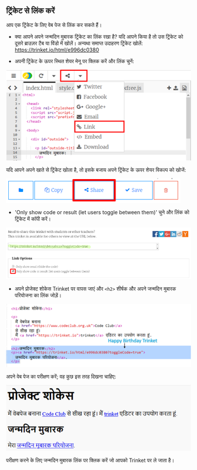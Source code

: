 ## ट्रिंकेट से लिंक करें

आप एक ट्रिंकेट के लिए वेब पेज से लिंक कर सकते हैं।

+ क्या आपने अपने जन्मदिन मुबारक ट्रिंकेट का लिंक रखा है? यदि आपने किया है तो उस ट्रिंकेट को दूसरे ब्राउज़र टैब या विंडो में खोलें। अन्यथा समाप्त उदाहरण ट्रिंकेट खोलें: <https://trinket.io/html/e996dc0380>

+ अपनी ट्रिंकेट के ऊपर स्थित शेयर मेनू पर क्लिक करें और लिंक चुनें:

![screenshot](images/showcase-share1.png)

यदि आपने अपने खाते से ट्रिंकेट खोला है, तो इसके बजाय अपने ट्रिंकेट के ऊपर शेयर विकल्प को खोजें:

![screenshot](images/showcase-share2.png)

+ 'Only show code or result (let users toggle between them)' चुने और लिंक को ट्रिंकेट में कॉपी करें। 

![screenshot](images/showcase-get-link.png)

+ अपने प्रोजेक्ट शोकेस Trinket पर वापस जाएं और `<h2>` शीर्षक और अपने जन्मदिन मुबारक परियोजना का लिंक जोड़ें।

![screenshot](images/showcase-link-trinket.png)

अपने वेब पेज का परीक्षण करें; वह कुछ इस तरह दिखना चाहिए:

![screenshot](images/showcase-link-output.png)

परीक्षण करने के लिए जन्मदिन मुबारक लिंक पर क्लिक करें जो आपको Trinket पर ले जाता है।